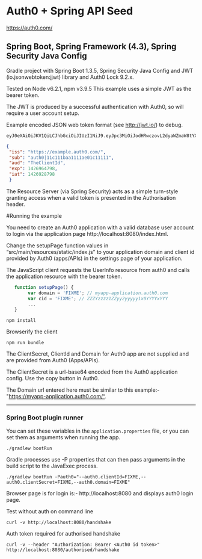 # Auth0 + Spring API Seed

https://auth0.com/ 

## Spring Boot, Spring Framework (4.3), Spring Security Java Config

Gradle project with Spring Boot 1.3.5, Spring Security Java Config and JWT (io.jsonwebtoken:jjwt) library and Auth0 Lock 9.2.x.

Tested on Node v6.2.1, npm v3.9.5
This example uses a simple JWT as the bearer token.

The JWT is produced by a successful authentication with Auth0, so will require a user account setup.

Example encoded JSON web token format (see http://jwt.io/) to debug.
~~~
eyJ0eXAiOiJKV1QiLCJhbGciOiJIUzI1NiJ9.eyJpc3MiOiJodHRwczovL2dyaWZmaW8tYXBwbGljYXRpb24uYXV0aDAuY29tLyIsInN1YiI6ImF1dGgwfDU0YzkzMmJhYTUxNzAzYWUwNGMxMjQyMCIsImF1ZCI6IkZaN0FjdXNqZDFCRWpmNG5iZGlkNng5UFRKTEJyRThQIiwiZXhwIjoxNDI2OTgyNjQ5LCJpYXQiOjE0MjY5NDY2NDl9.o1eJwoC69jC9_hNePGts9vHUR79YiSS_hZybFQ1weeU
~~~

~~~json
{
 "iss": "https://example.auth0.com/",
 "sub": "auth0|11c111baa1111ae01c11111",
 "aud": "TheClientId",
 "exp": 1426964798,
 "iat": 1426928798
 }
~~~

The Resource Server (via Spring Security) acts as a simple turn-style granting access when a valid token is presented in the Authorisation header.

#Running the example

You need to create an Auth0 application with a valid database user account to login via the application page http://localhost:8080/index.html.

Change the setupPage function values in “src/main/resources/static/index.js” to your application domain and client id provided by Auth0 (apps/APIs) in the settings page of your application.

The JavaScript client requests the UserInfo resource from auth0 and calls the application resource with the bearer token.

~~~javascript
   function setupPage() {
        var domain = 'FIXME'; // myapp-application.auth0.com
        var cid = 'FIXME'; // ZZZYzzzz1ZZyy2yyyyy1x0YYYYxYYY
        ...
   }
~~~

~~~
npm install
~~~

Browserify the client

~~~
npm run bundle
~~~

The ClientSecret, ClientId and Domain for Auth0 app are not supplied and are provided from Auth0 (Apps/APIs).

The ClientSecret is a url-base64 encoded from the Auth0 application config. Use the copy button in Auth0.

The Domain url entered here must be similar to this example:- "https://myapp-application.auth0.com/“.

---

### Spring Boot plugin runner

You can set these variables in the `application.properties` file, or you can set them as arguments when running the app.

~~~
./gradlew bootRun
~~~

Gradle processes use -P properties that can then pass arguments in the build script to the JavaExec process.

~~~
./gradlew bootRun -Pauth0="--auth0.clientId=FIXME,--auth0.clientSecret=FIXME,--auth0.domain=FIXME"
~~~

Browser page is for login is:- http://localhost:8080 and displays auth0 login page.

Test without auth on command line

~~~
curl -v http://localhost:8080/handshake
~~~

Auth token required for authorised handshake

~~~
curl -v --header "Authorization: Bearer <Auth0 id token>" http://localhost:8080/authorised/handshake
~~~
